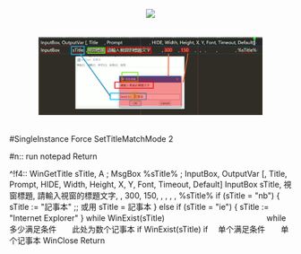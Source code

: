 <p align='center'><img src="https://cdn.jsdelivr.net/gh/zcr07/img@main/images/20241112085429.png" style='width:400px;'><br><br>

<p align='center'><img src="https://raw.githubusercontent.com/zcr07/img/refs/heads/main/images/L11.12_09_15_55.png" style='width:400px;'><br><br>

#SingleInstance Force
SetTitleMatchMode 2

#n::
  run notepad
  Return
  
^!f4::
  WinGetTitle sTitle, A
  ; MsgBox %sTitle%
  ; InputBox, OutputVar [, Title, Prompt, HIDE, Width, Height, X, Y, Font, Timeout, Default]
  InputBox sTitle, 視窗標題, 請輸入視窗的標題文字, , 300, 150, , , , , %sTitle%
  if (sTitle = "nb") {
      sTitle := "記事本"  ;; 或用 sTitle = 記事本
  } else if (sTitle = "ie") {
      sTitle := "Internet Explorer"
  }
  while WinExist(sTitle)　　　　　　　　　　　　　while多少满足条件　　此处为数个记事本
                                                if WinExist(sTitle)          if　 单个满足条件　　单个记事本
    WinClose
  Return